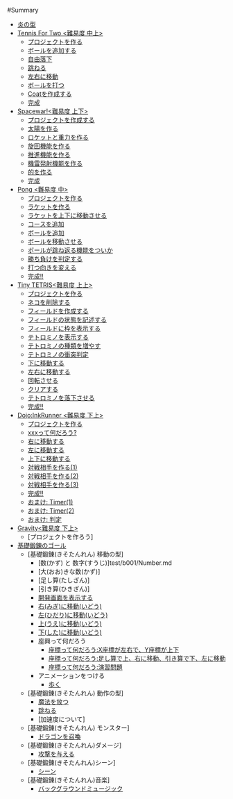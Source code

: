 #Summary

* [炎の型](README.md)
* [Tennis For Two <難易度 中上>](tennis_of_two/README.md)
  * [プロジェクトを作る](tennis_of_two/create_project/README.md)
  * [ボールを追加する](tennis_of_two/create_ball/README.md)
  * [自由落下](tennis_of_two/free_fall/README.md)
  * [跳ねる](tennis_of_two/bouncing_ball/README.md)
  * [左右に移動](tennis_of_two/right_left/README.md)
  * [ボールを打つ](tennis_of_two/shot_ball/README.md)
  * [Coatを作成する](tennis_of_two/create_court/README.md)
  * [完成](tennis_of_two/goal/README.md)
* [Spacewar!<難易度 上下>](spacewar/README.md) 
  * [プロジェクトを作成する](spacewar/create_project/README.md)
  * [太陽を作る](spacewar/create_sun/README.md)
  * [ロケットと重力を作る](spacewar/create_rocket/README.md)
  * [旋回機能を作る](spacewar/create_spin/README.md)
  * [推進機能を作る](spacewar/create_thrust/README.md)
  * [機雷発射機能を作る](spacewar/create_fire/README.md)
  * [的を作る](spacewar/createTarget/README.md)
  * [完成](spacewar/goal/README.md)
* [Pong <難易度 中>](pong/README.md)
  * [プロジェクトを作る](pong/create_project/README.md)
  * [ラケットを作る](pong/create_racket/README.md)
  * [ラケットを上下に移動させる](pong/create_racket/README02.md)
  * [コースを追加](pong/create_cource/README.md)
  * [ボールを追加](pong/create_ball/README.md)
  * [ボールを移動させる](pong/create_ball/README2.md)
  * [ボールが跳ね返る機能をついか](pong/bouncing/README.md)
  * [勝ち負けを判定する](pong/win_lose/README.md)
  * [打つ向きを変える](pong/direction/README.md)
  * [完成!!](pong/goal/README.md)
* [Tiny TETRIS<難易度 上上>](tetris/README.md) 
  * [プロジェクトを作る](tetris/create_project/README.md)
  * [ネコを削除する](tetris/remove_neko/README.md)
  * [フィールドを作成する](tetris/create_board/README.md)
  * [フィールドの状態を記述する](tetris/create_board_state/README.md)
  * [フィールドに枠を表示する](tetris/create_frame/README.md)
  * [テトロミノを表示する](tetris/create_tetromino/README.md)
  * [テトロミノの種類を増やす](tetris/create_tetriminos/README.md)
  * [テトロミノの衝突判定](tetris/collision/README.md)
  * [下に移動する](tetris/down/README.md)
  * [左右に移動する](tetris/move_left/README.md)
  * [回転させる](tetris/rotate_right/README.md)
  * [クリアする](tetris/clear/README.md)
  * [テトロミノを落下させる](tetris/fall_tetromino/README.md)
  * [完成!!](tetris/goal/README.md)
* [Dojo:InkRunner <難易度 下上>](ink_runner/README.md) 
  * [プロジェクトを作る](ink_runner/create_project/README.md)
  * [xxxって何だろう?](ink_runner/what_is_inkrunner/README.md)
  * [右に移動する](ink_runner/move_character/README.md)
  * [左に移動する](ink_runner/move_left/README.md)
  * [上下に移動する](ink_runner/up_down/README.md)
  * [対戦相手を作る(1)](ink_runner/fighting_game/README.md)
  * [対戦相手を作る(2)](ink_runner/fighting_game_2/README.md)
  * [対戦相手を作る(3)](ink_runner/fighting_game_3/README.md)
  * [完成!!](ink_runner/goal/README.md)
  * [おまけ: Timer(1)](ink_runner/bonus/README.md)
  * [おまけ: Timer(2)](ink_runner/timer_2/README.md)
  * [おまけ: 判定](ink_runner/judgement/README.md)
* [Gravity<難易度 下上>](gravirt/README.md)
  * [プロジェクトを作ろう] 
* [基礎鍛錬のゴール](test/b001/About.md)
  * [基礎鍛錬(きそたんれん) 移動の型]
    * [数(かず) と 数字(すうじ)]test/b001/Number.md
    * [大(おお)きな数(かず)]
    * [足し算(たしざん)]
    * [引き算(ひきざん)]
    * [開発画面を表示する](test/b001/CreateProject.md)
    * [右(みぎ)に移動(いどう)](test/b001/MoveRight.md)
    * [左(ひだり)に移動(いどう)](test/b001/MoveLeft.md)
    * [上(うえ)に移動(いどう)](test/b001/MoveUp.md)
    * [下(した)に移動(いどう)](test/b001/MoveDown.md)
    * 座興って何だろう
      * [座標って何だろう:X座標が左右で、Y座標が上下](test/b001/GridChart.md)
      * [座標って何だろう:足し算で上、右に移動、引き算で下、左に移動](test/b001/GridChart02.md)
      * [座標って何だろう:演習問題](test/b001/GridChart03.md)
    * アニメーションをつける
      * [歩く](test/b001/Walk.md)
  * [基礎鍛錬(きそたんれん) 動作の型]
    * [魔法を放つ](test/b002/Magic.md)
    * [跳ねる](test/b002/Jump.md)
    * [加速度について]
  * [基礎鍛錬(きそたんれん) モンスター]
    * [ドラゴンを召喚](test/b003/Monster.md)
  * [基礎鍛錬(きそたんれん)ダメージ]
    * [攻撃を与える](test/b004/MonsterDamage.md)
  * [基礎鍛錬(きそたんれん)シーン]
    * [シーン](test/b005/Scene.md)
  * [基礎鍛錬(きそたんれん)音楽]
    * [バックグラウンドミュージック](test/b006/Music.md)  
